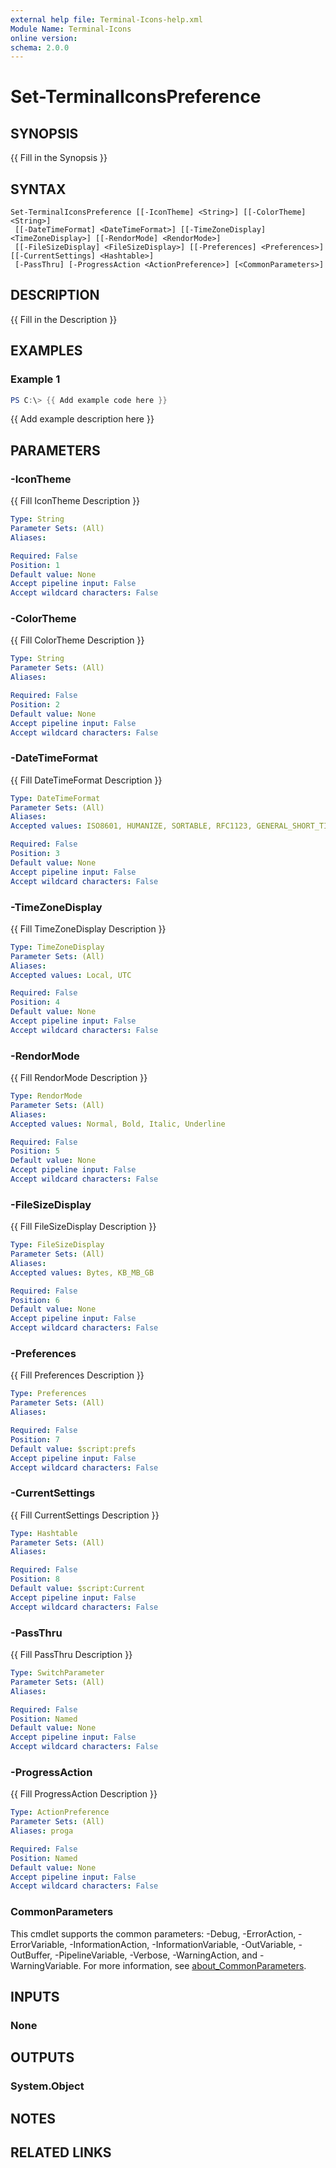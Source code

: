 ```yaml
---
external help file: Terminal-Icons-help.xml
Module Name: Terminal-Icons
online version:
schema: 2.0.0
---
```


# Set-TerminalIconsPreference

## SYNOPSIS
{{ Fill in the Synopsis }}

## SYNTAX

```
Set-TerminalIconsPreference [[-IconTheme] <String>] [[-ColorTheme] <String>]
 [[-DateTimeFormat] <DateTimeFormat>] [[-TimeZoneDisplay] <TimeZoneDisplay>] [[-RendorMode] <RendorMode>]
 [[-FileSizeDisplay] <FileSizeDisplay>] [[-Preferences] <Preferences>] [[-CurrentSettings] <Hashtable>]
 [-PassThru] [-ProgressAction <ActionPreference>] [<CommonParameters>]
```

## DESCRIPTION
{{ Fill in the Description }}

## EXAMPLES

### Example 1
```powershell
PS C:\> {{ Add example code here }}
```

{{ Add example description here }}

## PARAMETERS

### -IconTheme
{{ Fill IconTheme Description }}

```yaml
Type: String
Parameter Sets: (All)
Aliases:

Required: False
Position: 1
Default value: None
Accept pipeline input: False
Accept wildcard characters: False
```

### -ColorTheme
{{ Fill ColorTheme Description }}

```yaml
Type: String
Parameter Sets: (All)
Aliases:

Required: False
Position: 2
Default value: None
Accept pipeline input: False
Accept wildcard characters: False
```

### -DateTimeFormat
{{ Fill DateTimeFormat Description }}

```yaml
Type: DateTimeFormat
Parameter Sets: (All)
Aliases:
Accepted values: ISO8601, HUMANIZE, SORTABLE, RFC1123, GENERAL_SHORT_TIME, GENERAL_LONG_TIME, FULL_SHORT_TIME, FULL_LONG_TIME

Required: False
Position: 3
Default value: None
Accept pipeline input: False
Accept wildcard characters: False
```

### -TimeZoneDisplay
{{ Fill TimeZoneDisplay Description }}

```yaml
Type: TimeZoneDisplay
Parameter Sets: (All)
Aliases:
Accepted values: Local, UTC

Required: False
Position: 4
Default value: None
Accept pipeline input: False
Accept wildcard characters: False
```

### -RendorMode
{{ Fill RendorMode Description }}

```yaml
Type: RendorMode
Parameter Sets: (All)
Aliases:
Accepted values: Normal, Bold, Italic, Underline

Required: False
Position: 5
Default value: None
Accept pipeline input: False
Accept wildcard characters: False
```

### -FileSizeDisplay
{{ Fill FileSizeDisplay Description }}

```yaml
Type: FileSizeDisplay
Parameter Sets: (All)
Aliases:
Accepted values: Bytes, KB_MB_GB

Required: False
Position: 6
Default value: None
Accept pipeline input: False
Accept wildcard characters: False
```

### -Preferences
{{ Fill Preferences Description }}

```yaml
Type: Preferences
Parameter Sets: (All)
Aliases:

Required: False
Position: 7
Default value: $script:prefs
Accept pipeline input: False
Accept wildcard characters: False
```

### -CurrentSettings
{{ Fill CurrentSettings Description }}

```yaml
Type: Hashtable
Parameter Sets: (All)
Aliases:

Required: False
Position: 8
Default value: $script:Current
Accept pipeline input: False
Accept wildcard characters: False
```

### -PassThru
{{ Fill PassThru Description }}

```yaml
Type: SwitchParameter
Parameter Sets: (All)
Aliases:

Required: False
Position: Named
Default value: None
Accept pipeline input: False
Accept wildcard characters: False
```

### -ProgressAction
{{ Fill ProgressAction Description }}

```yaml
Type: ActionPreference
Parameter Sets: (All)
Aliases: proga

Required: False
Position: Named
Default value: None
Accept pipeline input: False
Accept wildcard characters: False
```

### CommonParameters
This cmdlet supports the common parameters: -Debug, -ErrorAction, -ErrorVariable, -InformationAction, -InformationVariable, -OutVariable, -OutBuffer, -PipelineVariable, -Verbose, -WarningAction, and -WarningVariable. For more information, see [about_CommonParameters](http://go.microsoft.com/fwlink/?LinkID=113216).

## INPUTS

### None
## OUTPUTS

### System.Object
## NOTES

## RELATED LINKS
